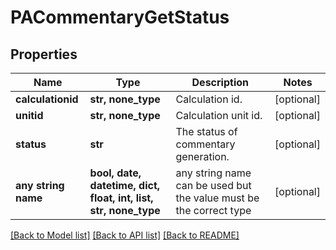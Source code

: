 # PACommentaryGetStatus


## Properties
Name | Type | Description | Notes
------------ | ------------- | ------------- | -------------
**calculationid** | **str, none_type** | Calculation id. | [optional] 
**unitid** | **str, none_type** | Calculation unit id. | [optional] 
**status** | **str** | The status of commentary generation. | [optional] 
**any string name** | **bool, date, datetime, dict, float, int, list, str, none_type** | any string name can be used but the value must be the correct type | [optional]

[[Back to Model list]](../README.md#documentation-for-models) [[Back to API list]](../README.md#documentation-for-api-endpoints) [[Back to README]](../README.md)



